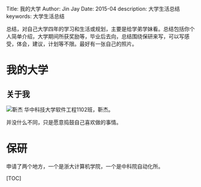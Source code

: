 Title:   我的大学
Author: Jin Jay
Date:    2015-04
description: 大学生活总结
keywords: 大学生活总结

总结，对自己大学四年的学习和生活或规划，主要是给学弟学妹看。总结包括你个人简单介绍，大学期间所获奖励等，毕业后去向，总结围绕保研来写，可以写感受，体会，建议，计划等不限。最好有一张自己的照片。

# 我的大学
## 关于我
![靳杰](http://jinjaysnow.github.io/images/mine.png)
华中科技大学软件工程1102班，靳杰。

并没什么不同，只是愿意捣鼓自己喜欢做的事情。

# 保研
申请了两个地方，一个是浙大计算机学院，一个是中科院自动化所。


[TOC]
